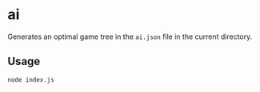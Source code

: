 # ai
Generates an optimal game tree in the `ai.json` file in the current directory.

## Usage
```
node index.js
```